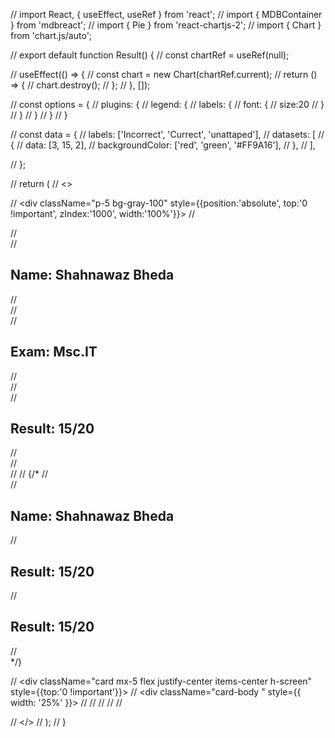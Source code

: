 // import React, { useEffect, useRef } from 'react';
// import { MDBContainer } from 'mdbreact';
// import { Pie } from 'react-chartjs-2';
// import { Chart } from 'chart.js/auto';

// export default function Result() {
//     const chartRef = useRef(null);

//     useEffect(() => {
//         const chart = new Chart(chartRef.current);
//         return () => {
//             chart.destroy();
//         };
//     }, []);

//     const options = {
//         plugins: {
//             legend: {
//                 labels: {
//                     font: {
//                         size:20
//                     }
//                 }
//             }
//         }
//     }

//     const data = {
//         labels: ['Incorrect', 'Currect', 'unattaped'],
//         datasets: [
//             {
//                 data: [3, 15, 2],
//                 backgroundColor: ['red', 'green', '#FF9A16'],
//             },
//         ],
        
//     };

//     return (
//         <>
        

//             <div className="p-5 bg-gray-100" style={{position:'absolute',  top:'0 !important', zIndex:'1000', width:'100%'}}>
//                 <div className="grid grid-cols-3 gap-4">
//                     <div className="...">
//                         <h2 className='text-xl text-center'>Name: Shahnawaz Bheda</h2>
//                     </div>
//                     <div className="...">
//                         <h2 className='text-xl text-center'>Exam: Msc.IT</h2>
//                     </div>
//                     <div className="...">
//                         <h2 className='text-xl text-center'>Result: 15/20</h2>
//                     </div>
//                 </div> 
//                 </div>
// {/* 
//                 <div className="p-5 bg-gray-100">
//                 <h2 className='text-xl'>Name: Shahnawaz Bheda</h2>
//                 <h2 className='text-xl'>Result: 15/20</h2>
//                 <h2 className='text-xl'>Result: 15/20</h2>
//                 </div> */}

            
//             <div className="card mx-5  flex justify-center items-center h-screen" style={{top:'0 !important'}}>
//                 <div className="card-body " style={{ width: '25%' }}>
//                     <MDBContainer>
//                         <Pie data={data} options={options} />
//                     </MDBContainer>
//                 </div>
//             </div>



//         </>
//     );
// }

